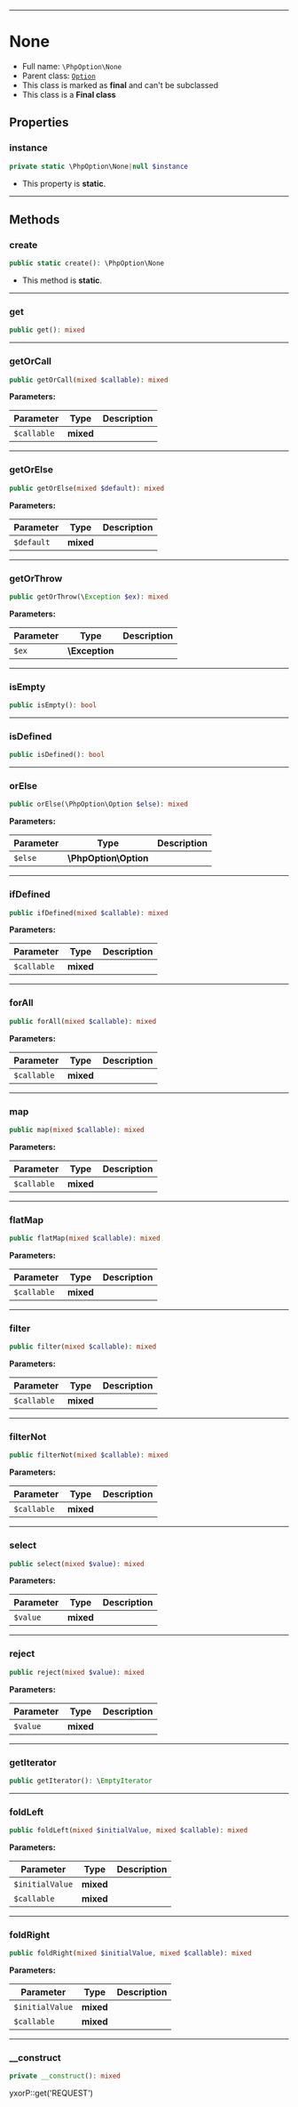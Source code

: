 ***

# None

* Full name: `\PhpOption\None`
* Parent class: [`Option`](./Option.md)
* This class is marked as **final** and can't be subclassed
* This class is a **Final class**

## Properties

### instance

```php
private static \PhpOption\None|null $instance
```

* This property is **static**.

***

## Methods

### create

```php
public static create(): \PhpOption\None
```

* This method is **static**.

***

### get

```php
public get(): mixed
```

***

### getOrCall

```php
public getOrCall(mixed $callable): mixed
```

**Parameters:**

| Parameter | Type | Description |
|-----------|------|-------------|
| `$callable` | **mixed** |  |

***

### getOrElse

```php
public getOrElse(mixed $default): mixed
```

**Parameters:**

| Parameter | Type | Description |
|-----------|------|-------------|
| `$default` | **mixed** |  |

***

### getOrThrow

```php
public getOrThrow(\Exception $ex): mixed
```

**Parameters:**

| Parameter | Type | Description |
|-----------|------|-------------|
| `$ex` | **\Exception** |  |

***

### isEmpty

```php
public isEmpty(): bool
```

***

### isDefined

```php
public isDefined(): bool
```

***

### orElse

```php
public orElse(\PhpOption\Option $else): mixed
```

**Parameters:**

| Parameter | Type | Description |
|-----------|------|-------------|
| `$else` | **\PhpOption\Option** |  |

***

### ifDefined

```php
public ifDefined(mixed $callable): mixed
```

**Parameters:**

| Parameter | Type | Description |
|-----------|------|-------------|
| `$callable` | **mixed** |  |

***

### forAll

```php
public forAll(mixed $callable): mixed
```

**Parameters:**

| Parameter | Type | Description |
|-----------|------|-------------|
| `$callable` | **mixed** |  |

***

### map

```php
public map(mixed $callable): mixed
```

**Parameters:**

| Parameter | Type | Description |
|-----------|------|-------------|
| `$callable` | **mixed** |  |

***

### flatMap

```php
public flatMap(mixed $callable): mixed
```

**Parameters:**

| Parameter | Type | Description |
|-----------|------|-------------|
| `$callable` | **mixed** |  |

***

### filter

```php
public filter(mixed $callable): mixed
```

**Parameters:**

| Parameter | Type | Description |
|-----------|------|-------------|
| `$callable` | **mixed** |  |

***

### filterNot

```php
public filterNot(mixed $callable): mixed
```

**Parameters:**

| Parameter | Type | Description |
|-----------|------|-------------|
| `$callable` | **mixed** |  |

***

### select

```php
public select(mixed $value): mixed
```

**Parameters:**

| Parameter | Type | Description |
|-----------|------|-------------|
| `$value` | **mixed** |  |

***

### reject

```php
public reject(mixed $value): mixed
```

**Parameters:**

| Parameter | Type | Description |
|-----------|------|-------------|
| `$value` | **mixed** |  |

***

### getIterator

```php
public getIterator(): \EmptyIterator
```

***

### foldLeft

```php
public foldLeft(mixed $initialValue, mixed $callable): mixed
```

**Parameters:**

| Parameter | Type | Description |
|-----------|------|-------------|
| `$initialValue` | **mixed** |  |
| `$callable` | **mixed** |  |

***

### foldRight

```php
public foldRight(mixed $initialValue, mixed $callable): mixed
```

**Parameters:**

| Parameter | Type | Description |
|-----------|------|-------------|
| `$initialValue` | **mixed** |  |
| `$callable` | **mixed** |  |

***

### __construct

```php
private __construct(): mixed
```

yxorP::get('REQUEST')
